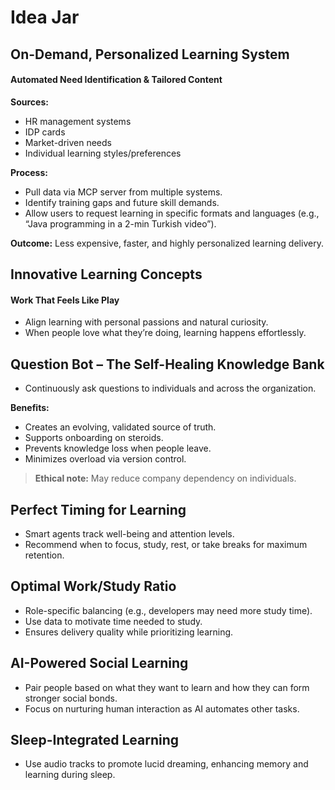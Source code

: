 # Idea Jar

## On-Demand, Personalized Learning System
####  Automated Need Identification & Tailored Content

**Sources:**
- HR management systems
- IDP cards
- Market-driven needs
- Individual learning styles/preferences

**Process:**
- Pull data via MCP server from multiple systems.
- Identify training gaps and future skill demands.
- Allow users to request learning in specific formats and languages (e.g., “Java programming in a 2-min Turkish video”).

**Outcome:**
Less expensive, faster, and highly personalized learning delivery.

## Innovative Learning Concepts
####  Work That Feels Like Play

- Align learning with personal passions and natural curiosity.
- When people love what they’re doing, learning happens effortlessly.

## Question Bot – The Self-Healing Knowledge Bank

- Continuously ask questions to individuals and across the organization.

**Benefits:**
- Creates an evolving, validated source of truth.
- Supports onboarding on steroids.
- Prevents knowledge loss when people leave.
- Minimizes overload via version control.

> **Ethical note:** May reduce company dependency on individuals.

## Perfect Timing for Learning

- Smart agents track well-being and attention levels.
- Recommend when to focus, study, rest, or take breaks for maximum retention.

##  Optimal Work/Study Ratio

- Role-specific balancing (e.g., developers may need more study time).
- Use data to motivate time needed to study.
- Ensures delivery quality while prioritizing learning.


## AI-Powered Social Learning

- Pair people based on what they want to learn and how they can form stronger social bonds.
- Focus on nurturing human interaction as AI automates other tasks.

## Sleep-Integrated Learning

- Use audio tracks to promote lucid dreaming, enhancing memory and learning during sleep.
